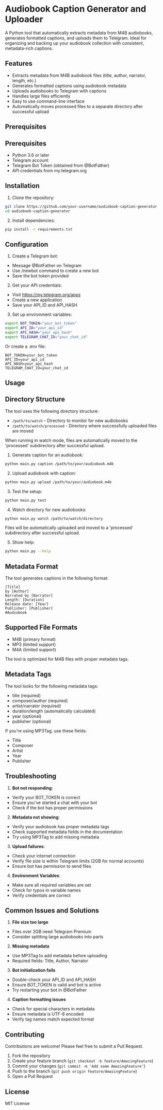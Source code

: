 # Audiobook Caption Generator and Uploader

A Python tool that automatically extracts metadata from M4B audiobooks, generates formatted captions, and uploads them to Telegram. Ideal for organizing and backing up your audiobook collection with consistent, metadata-rich captions.

## Features

- Extracts metadata from M4B audiobook files (title, author, narrator, length, etc.)
- Generates formatted captions using audiobook metadata
- Uploads audiobooks to Telegram with captions
- Handles large files efficiently
- Easy to use command-line interface
- Automatically moves processed files to a separate directory after successful upload

## Prerequisites
## Prerequisites

- Python 3.6 or later
- Telegram account
- Telegram Bot Token (obtained from @BotFather)
- API credentials from my.telegram.org

## Installation

1. Clone the repository:
```bash
git clone https://github.com/your-username/audiobook-caption-generator.git
cd audiobook-caption-generator
```

2. Install dependencies:
```bash
pip install -r requirements.txt
```

## Configuration

1. Create a Telegram bot:
- Message @BotFather on Telegram
- Use /newbot command to create a new bot
- Save the bot token provided

2. Get your API credentials:
- Visit https://my.telegram.org/apps
- Create a new application
- Save your API_ID and API_HASH

3. Set up environment variables:
```bash
export BOT_TOKEN="your_bot_token"
export API_ID="your_api_id"
export API_HASH="your_api_hash"
export TELEGRAM_CHAT_ID="your_chat_id"
```

Or create a .env file:
```
BOT_TOKEN=your_bot_token
API_ID=your_api_id
API_HASH=your_api_hash
TELEGRAM_CHAT_ID=your_chat_id
```

## Usage

## Directory Structure

The tool uses the following directory structure:
- `/path/to/watch` - Directory to monitor for new audiobooks
- `/path/to/watch/processed` - Directory where successfully uploaded files are moved

When running in watch mode, files are automatically moved to the 'processed' subdirectory after successful upload.

1. Generate caption for an audiobook:
```bash
python main.py caption /path/to/your/audiobook.m4b
```

2. Upload audiobook with caption:
```bash
python main.py upload /path/to/your/audiobook.m4b
```

3. Test the setup:
```bash
python main.py test
```

4. Watch directory for new audiobooks:
```bash
python main.py watch /path/to/watch/directory
```
Files will be automatically uploaded and moved to a 'processed' subdirectory after successful upload.

5. Show help:
```bash
python main.py --help
```

## Metadata Format

The tool generates captions in the following format:
```
[Title]
by [Author]
Narrated by [Narrator]
Length: [Duration]
Release date: [Year]
Publisher: [Publisher]
#Audiobook
```

## Supported File Formats

- M4B (primary format)
- MP3 (limited support)
- M4A (limited support)

The tool is optimized for M4B files with proper metadata tags.

## Metadata Tags

The tool looks for the following metadata tags:
- title (required)
- composer/author (required)
- artist/narrator (required)
- duration/length (automatically calculated)
- year (optional)
- publisher (optional)

If you're using MP3Tag, use these fields:
- Title
- Composer
- Artist
- Year
- Publisher

## Troubleshooting

1. **Bot not responding**:
- Verify your BOT_TOKEN is correct
- Ensure you've started a chat with your bot
- Check if the bot has proper permissions

2. **Metadata not showing**:
- Verify your audiobook has proper metadata tags
- Check supported metadata fields in the documentation
- Try using MP3Tag to add missing metadata

3. **Upload failures**:
- Check your internet connection
- Verify file size is within Telegram limits (2GB for normal accounts)
- Ensure bot has permission to send files

4. **Environment Variables**:
- Make sure all required variables are set
- Check for typos in variable names
- Verify credentials are correct

## Common Issues and Solutions

1. **File size too large**
- Files over 2GB need Telegram Premium
- Consider splitting large audiobooks into parts

2. **Missing metadata**
- Use MP3Tag to add metadata before uploading
- Required fields: Title, Author, Narrator

3. **Bot initialization fails**
- Double-check your API_ID and API_HASH
- Ensure BOT_TOKEN is valid and bot is active
- Try restarting your bot in @BotFather

4. **Caption formatting issues**
- Check for special characters in metadata
- Ensure metadata is UTF-8 encoded
- Verify tag names match expected format

## Contributing

Contributions are welcome! Please feel free to submit a Pull Request.

1. Fork the repository
2. Create your feature branch (`git checkout -b feature/AmazingFeature`)
3. Commit your changes (`git commit -m 'Add some AmazingFeature'`)
4. Push to the branch (`git push origin feature/AmazingFeature`)
5. Open a Pull Request

## License

MIT License

